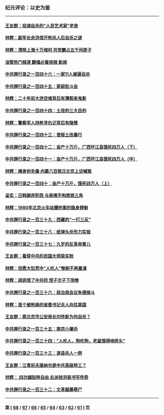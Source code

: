 ### 纪元评论：以史为鉴
---
#### [王友群：投湖自杀的“人民艺术家”老舍](../../pages/nsc1028/n14038027.md?07250330) 
#### [林辉：副军长余洪信开枪杀人后自杀之谜](../../pages/nsc1028/n14037038.md?07250330) 
#### [林辉：清除上海十万棺材 共党霸占五千间房子](../../pages/nsc1028/n14033735.md?07250330) 
#### [油管热门频道 翻墙必看视频 新闻](ok?07250330)
#### [中共罪行录之一百四十六：一家11人被逼自杀](../../pages/nsc1028/n14032932.md?07250330) 
#### [中共罪行录之一百四十五：家庭批斗会](../../pages/nsc1028/n14031487.md?07250330) 
#### [林辉：二十年前大连空难背后有薄熙来鬼影](../../pages/nsc1028/n14031069.md?07250330) 
#### [中共罪行录之一百四十四：土改的三大目的](../../pages/nsc1028/n14030522.md?07250330) 
#### [林辉：警察军人持枪寻仇记背后有隐情](../../pages/nsc1028/n14029745.md?07250330) 
#### [中共罪行录之一百四十三：晋绥土改暴行](../../pages/nsc1028/n14029965.md?07250330) 
#### [中共罪行录之一百四十二：亩产十万斤，广西环江县饿死四万人（下）](../../pages/nsc1028/n14027911.md?07250330) 
#### [中共罪行录之一百四十一：亩产十万斤，广西环江县饿死四万人（中）](../../pages/nsc1028/n14027089.md?07250330) 
#### [林辉：裸身别毛像 内蒙八百铁汉北京上访喊冤](../../pages/nsc1028/n14026693.md?07250330) 
#### [中共罪行录之一百四十：亩产十万斤，饿死四万人（上）](../../pages/nsc1028/n14026657.md?07250330) 
#### [呈实：日韩摒弃积怨 与美携手构筑铁三角](../../pages/nsc1028/n14025196.md?07250330) 
#### [林辉：1980年北京火车站爆炸案的隐身罪魁](../../pages/nsc1028/n14024093.md?07250330) 
#### [中共罪行录之一百三十九：西藏的“一打三反”](../../pages/nsc1028/n14024088.md?07250330) 
#### [中共罪行录之一百三十八：纸弹头杀伤力实验](../../pages/nsc1028/n14022692.md?07250330) 
#### [中共罪行录之一百三十七：九岁的反革命翠儿](../../pages/nsc1028/n14020997.md?07250330) 
#### [王友群：看穿中共的民国大师梁实秋](../../pages/nsc1028/n14020649.md?07250330) 
#### [林辉：但愿大饥荒中“人吃人”惨剧不再重演](../../pages/nsc1028/n14020531.md?07250330) 
#### [林辉：胡适信了中共的 侄子次子下场惨](../../pages/nsc1028/n14019760.md?07250330) 
#### [中共罪行录之一百三十六：政治局会议朱德挨斗](../../pages/nsc1028/n14017983.md?07250330) 
#### [林辉：首个被枪毙的省委书记夫人向往美国](../../pages/nsc1028/n14017481.md?07250330) 
#### [王友群：原北京市公安局长刘传新为何自杀？](../../pages/nsc1028/n14016995.md?07250330) 
#### [中共罪行录之一百三十五：南京小屠杀](../../pages/nsc1028/n14015189.md?07250330) 
#### [中共罪行录之一百三十四：“人吃人，狗吃狗，老鼠饿得啃砖头”](../../pages/nsc1028/n14014478.md?07250330) 
#### [中共罪行录之一百三十三：道县杀人一例](../../pages/nsc1028/n14014033.md?07250330) 
#### [王友群：江青前夫唐纳也是中共高级特工？](../../pages/nsc1028/n14011375.md?07250330) 
#### [林辉： 四次越狱奔自由 右派徐洪慈书写传奇](../../pages/nsc1028/n14010438.md?07250330) 
#### [中共罪行录之一百三十二：文革掘墓辱尸](../../pages/nsc1028/n14009626.md?07250330) 

---
#### 第 [ [68](./68.md?07250330) / [67](./67.md?07250330) / [66](./66.md?07250330) / [65](./65.md?07250330) / [64](./64.md?07250330) / [63](./63.md?07250330) / [62](./62.md?07250330) / [61](./61.md?07250330) ] 页
